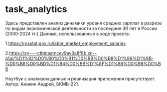 # task_analytics
Здесь представлен анализ динамики уровня средних зарплат в разрезе по видам экономической деятельности за последние 30 лет в России (2000-2024 гг.)
Данные, использованные в ходе проекта:

1.https://rosstat.gov.ru/labor_market_employment_salaries

2.https://xn----ctbjnaatncev9av3a8f8b.xn--p1ai/%D1%82%D0%B0%D0%B1%D0%BB%D0%B8%D1%86%D1%8B-%D0%B8%D0%BD%D1%84%D0%BB%D1%8F%D1%86%D0%B8%D0%B8

Ноутбук с анализом  данных  и реализация приложения присутствует.
Автор: Аникин Андрей, БКМБ-221.

